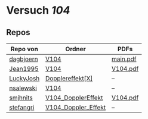 # Versuch *104*

## Repos

|           Repo von           |                                                              Ordner                                                              |                                                                             PDFs                                                                              |
|------------------------------|----------------------------------------------------------------------------------------------------------------------------------|---------------------------------------------------------------------------------------------------------------------------------------------------------------|
|[dagbjoern](../repo/dagbjoern)|[V104](https://github.com/dagbjoern/AP-Physik/tree/master/V104)                                                                   |[main.pdf](https://docs.google.com/viewer?url=https://github.com/dagbjoern/AP-Physik/raw/master/V104/main.pdf)                                                 |
|[Jean1995](../repo/Jean1995)  |[V104](https://github.com/Jean1995/Praktikum/tree/master/V104)                                                                    |[V104.pdf](https://docs.google.com/viewer?url=https://github.com/Jean1995/Praktikum/raw/master/Protokolle_Fertig/V104.pdf)                                     |
|[LuckyJosh](../repo/LuckyJosh)|[Dopplereffekt[X]](https://github.com/LuckyJosh/APPhysik/tree/master/Dopplereffekt[X])                                            |–                                                                                                                                                              |
|[nsalewski](../repo/nsalewski)|[V104](https://github.com/nsalewski/laboratory/tree/master/V104)                                                                  |–                                                                                                                                                              |
|[smjhnits](../repo/smjhnits)  |[V104_DopplerEffekt](https://github.com/smjhnits/Praktikum_TU_D_16-17/tree/master/Anfängerpraktikum/Protokolle/V104_DopplerEffekt)|[V104.pdf](https://docs.google.com/viewer?url=https://github.com/smjhnits/Praktikum_TU_D_16-17/raw/master/Anf%C3%A4ngerpraktikum/Fertige%20Protokolle/V104.pdf)|
|[stefangri](../repo/stefangri)|[V104_Doppler_Effekt](https://github.com/stefangri/s_s_productions/tree/master/PHY341/V104_Doppler_Effekt)                        |–                                                                                                                                                              |
